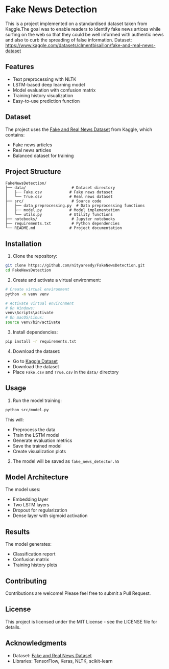 # Fake News Detection

This is a project implemented on a standardised dataset taken from Kaggle.The goal was to enable readers to identify fake news artices while surfing on the web so that they could be well informed with authentic news and also to curb the spreading of false information.
Dataset: https://www.kaggle.com/datasets/clmentbisaillon/fake-and-real-news-dataset

## Features

- Text preprocessing with NLTK
- LSTM-based deep learning model
- Model evaluation with confusion matrix
- Training history visualization
- Easy-to-use prediction function

## Dataset

The project uses the [Fake and Real News Dataset](https://www.kaggle.com/datasets/clmentbisaillon/fake-and-real-news-dataset) from Kaggle, which contains:
- Fake news articles
- Real news articles
- Balanced dataset for training

## Project Structure

```
FakeNewsDetection/
├── data/                    # Dataset directory
│   ├── Fake.csv            # Fake news dataset
│   └── True.csv            # Real news dataset
├── src/                     # Source code
│   ├── data_preprocessing.py  # Data preprocessing functions
│   ├── model.py            # Model implementation
│   └── utils.py            # Utility functions
├── notebooks/               # Jupyter notebooks
├── requirements.txt         # Python dependencies
└── README.md               # Project documentation
```

## Installation

1. Clone the repository:
```bash
git clone https://github.com/nityareedy/FakeNewsDetection.git
cd FakeNewsDetection
```

2. Create and activate a virtual environment:
```bash
# Create virtual environment
python -m venv venv

# Activate virtual environment
# On Windows:
venv\Scripts\activate
# On macOS/Linux:
source venv/bin/activate
```

3. Install dependencies:
```bash
pip install -r requirements.txt
```

4. Download the dataset:
- Go to [Kaggle Dataset](https://www.kaggle.com/datasets/clmentbisaillon/fake-and-real-news-dataset)
- Download the dataset
- Place `Fake.csv` and `True.csv` in the `data/` directory

## Usage

1. Run the model training:
```bash
python src/model.py
```

This will:
- Preprocess the data
- Train the LSTM model
- Generate evaluation metrics
- Save the trained model
- Create visualization plots

2. The model will be saved as `fake_news_detector.h5`

## Model Architecture

The model uses:
- Embedding layer
- Two LSTM layers
- Dropout for regularization
- Dense layer with sigmoid activation

## Results

The model generates:
- Classification report
- Confusion matrix
- Training history plots

## Contributing

Contributions are welcome! Please feel free to submit a Pull Request.

## License

This project is licensed under the MIT License - see the LICENSE file for details.

## Acknowledgments

- Dataset: [Fake and Real News Dataset](https://www.kaggle.com/datasets/clmentbisaillon/fake-and-real-news-dataset)
- Libraries: TensorFlow, Keras, NLTK, scikit-learn 
